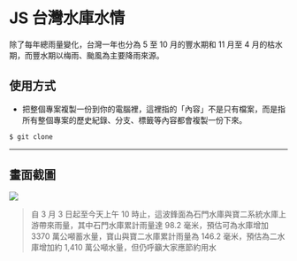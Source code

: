 # JS 台灣水庫水情

除了每年總雨量變化，台灣一年也分為 5 至 10 月的豐水期和 11 月至 4 月的枯水期，而豐水期以梅雨、颱風為主要降雨來源。

## 使用方式
- 把整個專案複製一份到你的電腦裡，這裡指的「內容」不是只有檔案，而是指所有整個專案的歷史紀錄、分支、標籤等內容都會複製一份下來。
```sh
$ git clone
```

----

## 畫面截圖
![](https://i.imgur.com/0cuV3fr.png)
> 自 3 月 3 日起至今天上午 10 時止，這波鋒面為石門水庫與寶二系統水庫上游帶來雨量，其中石門水庫累計雨量達 98.2 毫米，預估可為水庫增加 3370 萬公噸蓄水量，寶山與寶二水庫累計雨量為 146.2 毫米，預估為二水庫增加約 1,410 萬公噸水量，但仍呼籲大家應節約用水
